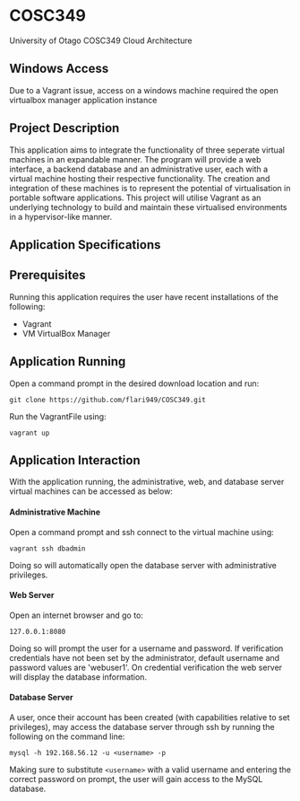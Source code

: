 # COSC349
University of Otago COSC349 Cloud Architecture

## Windows Access
Due to a Vagrant issue, access on a windows machine required the open virtualbox manager application instance

## Project Description
This application aims to integrate the functionality of three seperate virtual machines in an expandable manner.
The program will provide a web interface, a backend database and an administrative user, each with a virtual machine hosting their respective functionality. The creation and integration of these machines is to represent the potential of virtualisation in portable software applications. 
This project will utilise Vagrant as an underlying technology to build and maintain these virtualised environments in a hypervisor-like manner.

## Application Specifications

## Prerequisites
Running this application requires the user have recent installations of the following:
- Vagrant
- VM VirtualBox Manager

## Application Running
Open a command prompt in the desired download location and run:

```git clone https://github.com/flari949/COSC349.git```

Run the VagrantFile using:

```vagrant up```

## Application Interaction
With the application running, the administrative, web, and database server virtual machines can be accessed as below:
#### Administrative Machine
Open a command prompt and ssh connect to the virtual machine using:

```vagrant ssh dbadmin```

Doing so will automatically open the database server with administrative privileges.
#### Web Server
Open an internet browser and go to:

```127.0.0.1:8080```

Doing so will prompt the user for a username and password. If verification credentials have not been set by the administrator, default username and password values are 'webuser1'. On credential verification the web server will display the database information. 

#### Database Server
A user, once their account has been created (with capabilities relative to set privileges), may access the database server through ssh by running the following on the command line:

```mysql -h 192.168.56.12 -u <username> -p```

Making sure to substitute ```<username>``` with a valid username and entering the correct password on prompt, the user will gain access to the MySQL database. 
